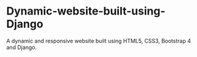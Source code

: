 # Dynamic-website-built-using-Django

A dynamic and responsive website built using HTML5, CSS3, Bootstrap 4 and Django.

